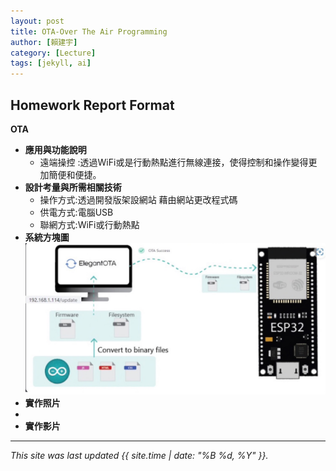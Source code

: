 ```yaml
---
layout: post
title: OTA-Over The Air Programming
author: [賴建宇]
category: [Lecture]
tags: [jekyll, ai]
---
```

## Homework Report Format
**OTA**<br>
* **應用與功能說明**<br>
  - 遠端操控 :透過WiFi或是行動熱點進行無線連接，使得控制和操作變得更加簡便和便捷。
* **設計考量與所需相關技術**
  - 操作方式:透過開發版架設網站 藉由網站更改程式碼
  - 供電方式:電腦USB
  - 聯網方式:WiFi或行動熱點
* **系統方塊圖**<br>
  ![](https://github.com/ouo0725/MCU-project/blob/main/images/S__4276229.jpg?raw=true)
* **實作照片**
* 
* **實作影片**
---
*This site was last updated {{ site.time | date: "%B %d, %Y" }}.*


